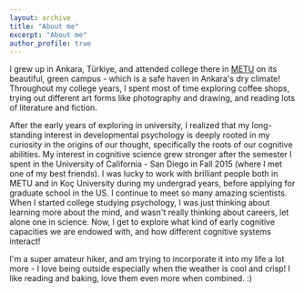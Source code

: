 ```yaml
---
layout: archive
title: "About me"
excerpt: "About me"
author_profile: true
---
```


I grew up in Ankara, Türkiye, and attended college there in [METU](https://www.metu.edu.tr) on its beautiful, green campus - which is a safe haven in Ankara's dry climate! Throughout my college years, I spent most of time exploring coffee shops, trying out different art forms like photography and drawing, and reading lots of literature and fiction.

After the early years of exploring in university, I realized that my long-standing interest in developmental psychology is deeply rooted in my curiosity in the origins of our thought, specifically the roots of our cognitive abilities. My interest in cognitive science grew stronger after the semester I spent in the University of California - San Diego in Fall 2015 (where I met one of my best friends). I was lucky to work with brilliant people both in METU and in Koç University during my undergrad years, before applying for graduate school in the US. I continue to meet so many amazing scientists. When I started college studying psychology, I was just thinking about learning more about the mind, and wasn't really thinking about careers, let alone one in science. Now, I get to explore what kind of early cognitive capacities we are endowed with, and how different cognitive systems interact!

I'm a super amateur hiker, and am trying to incorporate it into my life a lot more - I love being outside especially when the weather is cool and crisp! I like reading and baking, love them even more when combined. :)
